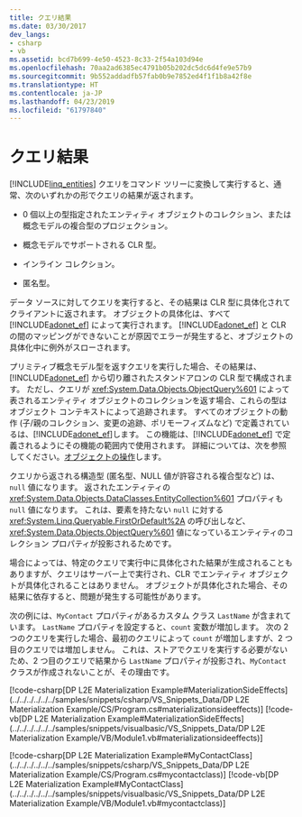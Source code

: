 ```yaml
---
title: クエリ結果
ms.date: 03/30/2017
dev_langs:
- csharp
- vb
ms.assetid: bcd7b699-4e50-4523-8c33-2f54a103d94e
ms.openlocfilehash: 70aa2ad6385ec4791b05b202dc5dc6d4fe9e57b9
ms.sourcegitcommit: 9b552addadfb57fab0b9e7852ed4f1f1b8a42f8e
ms.translationtype: HT
ms.contentlocale: ja-JP
ms.lasthandoff: 04/23/2019
ms.locfileid: "61797840"
---
```

# <a name="query-results"></a>クエリ結果
[!INCLUDE[linq_entities](../../../../../../includes/linq-entities-md.md)] クエリをコマンド ツリーに変換して実行すると、通常、次のいずれかの形でクエリの結果が返されます。  
  
- 0 個以上の型指定されたエンティティ オブジェクトのコレクション、または概念モデルの複合型のプロジェクション。  
  
- 概念モデルでサポートされる CLR 型。  
  
- インライン コレクション。  
  
- 匿名型。  
  
 データ ソースに対してクエリを実行すると、その結果は CLR 型に具体化されてクライアントに返されます。 オブジェクトの具体化は、すべて [!INCLUDE[adonet_ef](../../../../../../includes/adonet-ef-md.md)] によって実行されます。 [!INCLUDE[adonet_ef](../../../../../../includes/adonet-ef-md.md)] と CLR の間のマッピングができないことが原因でエラーが発生すると、オブジェクトの具体化中に例外がスローされます。  
  
 プリミティブ概念モデル型を返すクエリを実行した場合、その結果は、[!INCLUDE[adonet_ef](../../../../../../includes/adonet-ef-md.md)] から切り離されたスタンドアロンの CLR 型で構成されます。 ただし、クエリが <xref:System.Data.Objects.ObjectQuery%601> によって表されるエンティティ オブジェクトのコレクションを返す場合、これらの型はオブジェクト コンテキストによって追跡されます。 すべてのオブジェクトの動作 (子/親のコレクション、変更の追跡、ポリモーフィズムなど) で定義されているは、[!INCLUDE[adonet_ef](../../../../../../includes/adonet-ef-md.md)]します。 この機能は、[!INCLUDE[adonet_ef](../../../../../../includes/adonet-ef-md.md)] で定義されるようにその機能の範囲内で使用されます。 詳細については、次を参照してください。[オブジェクトの操作](../../../../../../docs/framework/data/adonet/ef/working-with-objects.md)します。  
  
 クエリから返される構造型 (匿名型、NULL 値が許容される複合型など) は、`null` 値になります。 返されたエンティティの <xref:System.Data.Objects.DataClasses.EntityCollection%601> プロパティも `null` 値になります。 これは、要素を持たない `null` に対する <xref:System.Linq.Queryable.FirstOrDefault%2A> の呼び出しなど、<xref:System.Data.Objects.ObjectQuery%601> 値になっているエンティティのコレクション プロパティが投影されるためです。  
  
 場合によっては、特定のクエリで実行中に具体化された結果が生成されることもありますが、クエリはサーバー上で実行され、CLR でエンティティ オブジェクトが具体化されることはありません。 オブジェクトが具体化された場合、その結果に依存すると、問題が発生する可能性があります。  
  
 次の例には、`MyContact` プロパティがあるカスタム クラス `LastName` が含まれています。 `LastName` プロパティを設定すると、`count` 変数が増加します。 次の 2 つのクエリを実行した場合、最初のクエリによって `count` が増加しますが、2 つ目のクエリでは増加しません。 これは、ストアでクエリを実行する必要がないため、2 つ目のクエリで結果から `LastName` プロパティが投影され、`MyContact` クラスが作成されないことが、その理由です。  
  
 [!code-csharp[DP L2E Materialization Example#MaterializationSideEffects](../../../../../../samples/snippets/csharp/VS_Snippets_Data/DP L2E Materialization Example/CS/Program.cs#materializationsideeffects)]
 [!code-vb[DP L2E Materialization Example#MaterializationSideEffects](../../../../../../samples/snippets/visualbasic/VS_Snippets_Data/DP L2E Materialization Example/VB/Module1.vb#materializationsideeffects)]  
  
 [!code-csharp[DP L2E Materialization Example#MyContactClass](../../../../../../samples/snippets/csharp/VS_Snippets_Data/DP L2E Materialization Example/CS/Program.cs#mycontactclass)]
 [!code-vb[DP L2E Materialization Example#MyContactClass](../../../../../../samples/snippets/visualbasic/VS_Snippets_Data/DP L2E Materialization Example/VB/Module1.vb#mycontactclass)]
